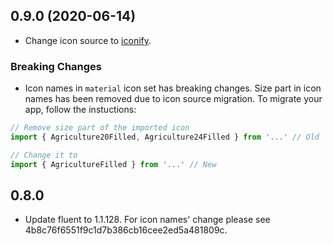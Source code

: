 ## 0.9.0 (2020-06-14)

- Change icon source to [iconify](https://github.com/iconify/collections-json).

### Breaking Changes

- Icon names in `material` icon set has breaking changes. Size part in icon names has been removed due to icon source migration. To migrate your app, follow the instuctions:

```js
// Remove size part of the imported icon
import { Agriculture20Filled, Agriculture24Filled } from '...' // Old

// Change it to
import { AgricultureFilled } from '...' // New
```

## 0.8.0

- Update fluent to 1.1.128. For icon names' change please see 4b8c76f6551f9c1d7b386cb16cee2ed5a481809c.
